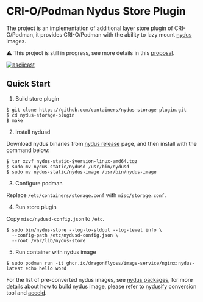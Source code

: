 # CRI-O/Podman Nydus Store Plugin

The project is an implementation of additional layer store plugin of CRI-O/Podman, it provides CRI-O/Podman with the ability to lazy mount [nydus](https://nydus.dev/) images.

⚠️ This project is still in progress, see more details in this [proposal](https://github.com/containers/podman/issues/15249).

[![asciicast](https://asciinema.org/a/EqYr5HCcP5LndnFbKnBucPeqd.svg)](https://asciinema.org/a/EqYr5HCcP5LndnFbKnBucPeqd)


## Quick Start

1. Build store plugin

```shell
$ git clone https://github.com/containers/nydus-storage-plugin.git
$ cd nydus-storage-plugin
$ make
```

2. Install nydusd

Download nydus binaries from [nydus release](https://github.com/dragonflyoss/image-service/releases/) page, and then install with the command below:

```shell
$ tar xzvf nydus-static-$version-linux-amd64.tgz
$ sudo mv nydus-static/nydusd /usr/bin/nydusd
$ sudo mv nydus-static/nydus-image /usr/bin/nydus-image
```

3. Configure podman

Replace `/etc/containers/storage.conf` with `misc/storage.conf`.

4. Run store plugin

Copy `misc/nydusd-config.json` to `/etc`.

```shell
$ sudo bin/nydus-store --log-to-stdout --log-level info \
  --config-path /etc/nydusd-config.json \
  --root /var/lib/nydus-store
```

5. Run container with nydus image

```shell
$ sudo podman run -it ghcr.io/dragonflyoss/image-service/nginx:nydus-latest echo hello word
```

For the list of pre-converted nydus images, see [nydus packages](https://github.com/orgs/dragonflyoss/packages?page=1&repo_name=image-service), for more details about how to build nydus image, please refer to [nydusify](https://github.com/dragonflyoss/image-service/blob/master/docs/nydusify.md) conversion tool and [acceld](https://github.com/goharbor/acceleration-service).
